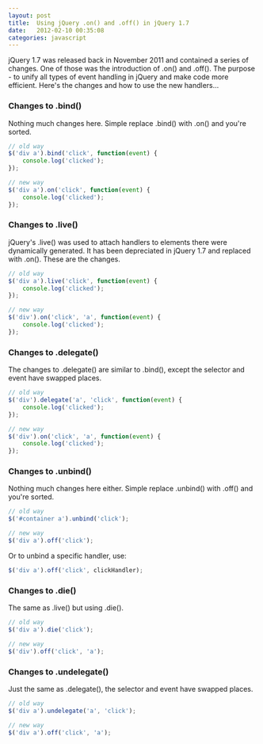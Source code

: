 ```yaml
---
layout: post
title:  Using jQuery .on() and .off() in jQuery 1.7
date:   2012-02-10 00:35:08
categories: javascript
---
```


jQuery 1.7 was released back in November 2011 and contained a series of changes. One of those was the introduction of .on() and .off(). The purpose - to unify all types of event handling in jQuery and make code more efficient. Here's the changes and how to use the new handlers...

### Changes to .bind()

Nothing much changes here. Simple replace .bind() with .on() and you're sorted.

```javascript
// old way
$('div a').bind('click', function(event) {
    console.log('clicked');
});

// new way
$('div a').on('click', function(event) {
    console.log('clicked');
});
```
 

### Changes to .live()

jQuery's .live() was used to attach handlers to elements there were dynamically generated. It has been depreciated in jQuery 1.7 and replaced with .on(). These are the changes.

```javascript
// old way
$('div a').live('click', function(event) {
    console.log('clicked');
});

// new way
$('div').on('click', 'a', function(event) {
    console.log('clicked');
});
```
 

### Changes to .delegate()

The changes to .delegate() are similar to .bind(), except the selector and event have swapped places.

```javascript
// old way
$('div').delegate('a', 'click', function(event) {
    console.log('clicked');
});

// new way
$('div').on('click', 'a', function(event) {
    console.log('clicked');
});
```

### Changes to .unbind()

Nothing much changes here either. Simple replace .unbind() with .off() and you're sorted.

```javascript
// old way
$('#container a').unbind('click');

// new way
$('div a').off('click');
```

Or to unbind a specific handler, use:

```javascript
$('div a').off('click', clickHandler);
```
 

### Changes to .die()

The same as .live() but using .die().

```javascript
// old way
$('div a').die('click');

// new way
$('div').off('click', 'a');
```

### Changes to .undelegate()

Just the same as .delegate(), the selector and event have swapped places.

```javascript
// old way
$('div a').undelegate('a', 'click');

// new way
$('div a').off('click', 'a');
```
